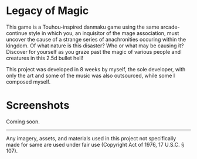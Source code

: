 # Legacy of Magic
This game is a Touhou-inspired danmaku game using the same arcade-continue style in which you, an inquisitor of the mage association, must uncover the cause of a strange series of anachronities occuring within the kingdom. Of what nature is this disaster? Who or what may be causing it? Discover for yourself as you graze past the magic of various people and creatures in this 2.5d bullet hell!

This project was developed in 8 weeks by myself, the sole developer, with only the art and some of the music was also outsourced, while some I composed myself.

# Screenshots
Coming soon.

---

Any imagery, assets, and materials used in this project not specifically made for same are used under fair use (Copyright Act of 1976, 17 U.S.C. § 107).
